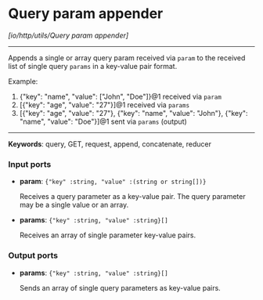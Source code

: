 # Query param appender

_[io/http/utils/Query param appender]_

---

Appends a single or array query param received via `param` to the received list of single query `params` in a key-value pair format.  
  
Example:  
1. {"key": "name", "value": ["John", "Doe"]}@1 received via `param`  
2. [{"key": "age", "value": "27"}]@1 received via `params`  
3. [{"key": "age", "value": "27"}, {"key": "name", "value": "John"}, {"key": "name", "value": "Doe"}]@1 sent via `params` (output)  

---

__Keywords__: query, GET, request, append, concatenate, reducer

### Input ports

* __param__: ` {"key" :string, "value" :(string or string[])} `

    Receives a query parameter as a key-value pair. The query parameter may be a single value or an array.  


* __params__: ` {"key" :string, "value" :string}[] `

    Receives an array of single parameter key-value pairs.  

### Output ports

* __params__: ` {"key" :string, "value" :string}[] `

    Sends an array of single query parameters as key-value pairs.  

